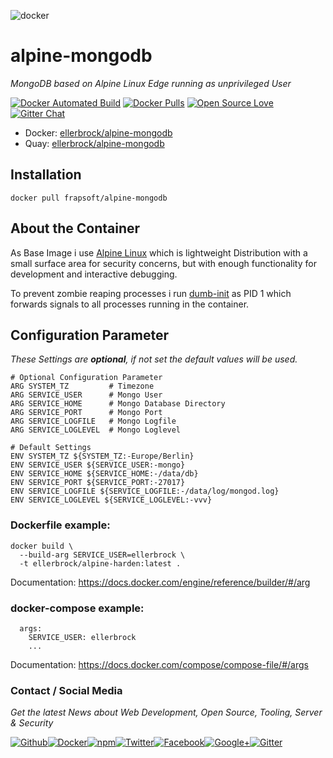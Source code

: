 ![docker](https://github.frapsoft.com/top/docker-security.jpg)

# alpine-mongodb

_MongoDB based on Alpine Linux Edge running as unprivileged User_

[![Docker Automated Build](https://img.shields.io/docker/automated/ellerbrock/alpine-mongodb.svg)](https://hub.docker.com/r/ellerbrock/alpine-mongodb/) [![Docker Pulls](https://img.shields.io/docker/pulls/ellerbrock/alpine-mongodb.svg)](https://hub.docker.com/r/ellerbrock/alpine-mongodb/)  [![Open Source Love](https://badges.frapsoft.com/os/v1/open-source.svg)](https://github.com/ellerbrock/open-source-badges/) [![Gitter Chat](https://badges.gitter.im/frapsoft/frapsoft.svg)](https://gitter.im/frapsoft/frapsoft/)

<!-- [![Quay Status](https://quay.io/repository/ellerbrock/alpine-mongodb/status)](https://quay.io/repository/ellerbrock/alpine-mongodb) -->

- Docker: [ellerbrock/alpine-mongodb](https://hub.docker.com/r/ellerbrock/alpine-mongodb/)
- Quay: [ellerbrock/alpine-mongodb](https://quay.io/repository/ellerbrock/alpine-mongodb)

## Installation

`docker pull frapsoft/alpine-mongodb`

## About the Container

As Base Image i use [Alpine Linux](https://alpinelinux.org/) which is lightweight Distribution with a small surface area for security concerns, but with enough functionality for development and interactive debugging.

To prevent zombie reaping processes i run [dumb-init](https://github.com/Yelp/dumb-init) as PID 1 which forwards signals to all processes running in the container. 

## Configuration Parameter

_These Settings are **optional**, if not set the default values will be used._

```
# Optional Configuration Parameter
ARG SYSTEM_TZ         # Timezone
ARG SERVICE_USER      # Mongo User
ARG SERVICE_HOME      # Mongo Database Directory
ARG SERVICE_PORT      # Mongo Port
ARG SERVICE_LOGFILE   # Mongo Logfile
ARG SERVICE_LOGLEVEL  # Mongo Loglevel

# Default Settings
ENV SYSTEM_TZ ${SYSTEM_TZ:-Europe/Berlin}
ENV SERVICE_USER ${SERVICE_USER:-mongo}
ENV SERVICE_HOME ${SERVICE_HOME:-/data/db}
ENV SERVICE_PORT ${SERVICE_PORT:-27017}
ENV SERVICE_LOGFILE ${SERVICE_LOGFILE:-/data/log/mongod.log}
ENV SERVICE_LOGLEVEL ${SERVICE_LOGLEVEL:-vvv}
```

### Dockerfile example:

```
docker build \
  --build-arg SERVICE_USER=ellerbrock \
  -t ellerbrock/alpine-harden:latest .
```
Documentation: <https://docs.docker.com/engine/reference/builder/#/arg>

### docker-compose example: 

```
  args:
    SERVICE_USER: ellerbrock
    ...
```

Documentation: <https://docs.docker.com/compose/compose-file/#/args>

### Contact / Social Media

_Get the latest News about Web Development, Open Source, Tooling, Server & Security_

[![Github](https://github.frapsoft.com/social/github.png)](https://github.com/ellerbrock/)[![Docker](https://github.frapsoft.com/social/docker.png)](https://hub.docker.com/u/ellerbrock/)[![npm](https://github.frapsoft.com/social/npm.png)](https://www.npmjs.com/~ellerbrock)[![Twitter](https://github.frapsoft.com/social/twitter.png)](https://twitter.com/frapsoft/)[![Facebook](https://github.frapsoft.com/social/facebook.png)](https://www.facebook.com/frapsoft/)[![Google+](https://github.frapsoft.com/social/google-plus.png)](https://plus.google.com/116540931335841862774)[![Gitter](https://github.frapsoft.com/social/gitter.png)](https://gitter.im/frapsoft/frapsoft/)

